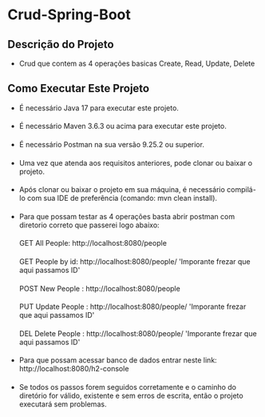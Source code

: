 # Crud-Spring-Boot

## Descrição do Projeto
* Crud que contem as 4 operações basicas Create, Read, Update, Delete
####

## Como Executar Este Projeto
* É necessário Java 17 para executar este projeto.
####
* É necessário Maven 3.6.3 ou acima para executar este projeto.
####
* É necessário Postman na sua versão 9.25.2 ou superior.
####
* Uma vez que atenda aos requisitos anteriores, pode clonar ou baixar o projeto.
####
* Após clonar ou baixar o projeto em sua máquina, é necessário compilá-lo com sua IDE de preferência (comando: mvn clean install). 
####
* Para que possam testar as 4 operações basta abrir postman com diretorio correto que passerei logo abaixo: 
  ####
  GET All People: http://localhost:8080/people
  ####
  GET People by id: http://localhost:8080/people/ 'Imporante frezar que aqui passamos ID'
  ####
  POST New People : http://localhost:8080/people
  ####
  PUT Update People : http://localhost:8080/people/ 'Imporante frezar que aqui passamos ID'
  ####
  DEL Delete People : http://localhost:8080/people/ 'Imporante frezar que aqui passamos ID'
 
####
* Para que possam acessar banco de dados entrar neste link: http://localhost:8080/h2-console
####
* Se todos os passos forem seguidos corretamente e o caminho do diretório for válido, existente e sem erros de escrita, então o projeto executará sem problemas.
